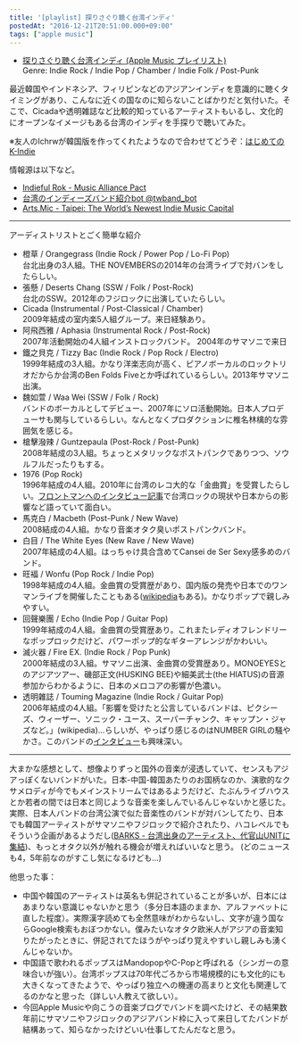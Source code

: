 ```yaml
---
title: '[playlist] 探りさぐり聴く台湾インディ'
postedAt: "2016-12-21T20:51:00.000+09:00"
tags: ["apple music"]
---
```


* [探りさぐり聴く台湾インディ (Apple Music プレイリスト)](https://itunes.apple.com/jp/playlist/tanrisaguri-tingku-tai-wanindi/idpl.5cd20b18c6ae4e428d88df54dcce45d7)  
Genre: Indie Rock / Indie Pop / Chamber / Indie Folk / Post-Punk

最近韓国やインドネシア、フィリピンなどのアジアンインディを意識的に聴くタイミングがあり、こんなに近くの国なのに知らないことばかりだと気付いた。そこで、Cicadaや透明雑誌など比較的知っているアーティストもいるし、文化的にオープンなイメージもある台湾のインディを手探りで聴いてみた。

※友人のIchrwが韓国版を作ってくれたようなので合わせてどうぞ：[はじめてのK-Indie](https://itunes.apple.com/jp/playlist/hajimetenok-indie/idpl.748ea0d6158a4e8aba9fa182826f6802)

情報源は以下など。

* [Indieful Rok - Music Alliance Pact](http://www.indiefulrok.com/map/)
* [台湾のインディーズバンド紹介bot @twband\_bot](https://twitter.com/twband%5Fbot)
* [Arts.Mic - Taipei: The World’s Newest Indie Music Capital](https://mic.com/articles/77757/taipei-the-world-s-newest-indie-music-capital#.jbt1KVcmK)

---

アーディストリストとごく簡単な紹介

* 橙草 / Orangegrass (Indie Rock / Power Pop / Lo-Fi Pop)  
 台北出身の3人組。THE NOVEMBERSの2014年の台湾ライブで対バンをしたらしい。
* 張懸 / Deserts Chang (SSW / Folk / Post-Rock)  
 台北のSSW。2012年のフジロックに出演していたらしい。
* Cicada (Instrumental / Post-Classical / Chamber)  
 2009年結成の室内楽5人組グループ。来日経験あり。
* 阿飛西雅 / Aphasia (Instrumental Rock / Post-Rock)  
 2007年活動開始の4人組インストロックバンド。 2004年のサマソニで来日
* 鐵之貝克 / Tizzy Bac (Indie Rock / Pop Rock / Electro)  
 1999年結成の3人組。かなり洋楽志向が高く、ピアノボーカルのロックトリオだからか台湾のBen Folds Fiveとか呼ばれているらしい。2013年サマソニ出演。
* 魏如萱 / Waa Wei (SSW / Folk / Rock)  
 バンドのボーカルとしてデビュー、2007年にソロ活動開始。日本人プロデューサも関与しているらしい。なんとなくプロダクションに椎名林檎的な雰囲気を感じる。
* 槍擊潑辣 / Guntzepaula (Post-Rock / Post-Punk)  
 2008年結成の3人組。ちょっとメタリックなポストパンクでありつつ、ソウルフルだったりもする。
* 1976 (Pop Rock)  
 1996年結成の4人組。2010年に台湾のレコ大的な「金曲賞」を受賞したらしい。[フロントマンへのインタビュー記事](http://www.taipeinavi.com/special/5030860)で台湾ロックの現状や日本からの影響など語っていて面白い。
* 馬克白 / Macbeth (Post-Punk / New Wave)  
 2008結成の4人組。かなり音楽オタク臭いポストパンクバンド。
* 白目 / The White Eyes (New Rave / New Wave)  
 2007年結成の4人組。はっちゃけ具合含めてCansei de Ser Sexy感多めのバンド。
* 旺褔 / Wonfu (Pop Rock / Indie Pop)  
 1998年結成の4人組。金曲賞の受賞歴があり、国内版の発売や日本でのワンマンライブを開催したこともある([wikipedia](https://ja.wikipedia.org/wiki/%E6%97%BA%E7%A6%8F)もある)。かなりポップで親しみやすい。
* 回聲樂團 / Echo (Indie Pop / Guitar Pop)  
 1999年結成の4人組。金曲賞の受賞歴あり。これまたレディオフレンドリーなポップロックだけど、パワーポップ的なギターアレンジがかわいい。
* 滅火器 / Fire EX. (Indie Rock / Pop Punk)  
 2000年結成の3人組。サマソニ出演、金曲賞の受賞歴あり。MONOEYESとのアジアツアー、磯部正文(HUSKING BEE)や細美武士(the HIATUS)の音源参加からわかるように、日本のメロコアの影響が色濃い。
* 透明雜誌 / Touming Magazine (Indie Rock / Guitar Pop)  
 2006年結成の4人組。「影響を受けたと公言しているバンドは、ピクシーズ、ウィーザー、ソニック・ユース、スーパーチャンク、キャップン・ジャズなど。」(wikipedia)…らしいが、やっぱり感じるのはNUMBER GIRLの騒やかさ。このバンドの[インタビュー](http://ototoy.jp/feature/index.php/2011112600)も興味深い。

---

大まかな感想として、想像よりずっと国外の音楽が浸透していて、センスもアジアっぽくないバンドがいた。日本-中国-韓国あたりのお国柄なのか、演歌的なクサメロディが今でもメインストリームではあるようだけど、たぶんライブハウスとか若者の間では日本と同じような音楽を楽しんでいるんじゃないかと感じた。実際、日本人バンドの台湾公演で似た音楽性のバンドが対バンしてたり、日本でも韓国アーティストがサマソニやフジロックで紹介されたり、ハコレベルでもそういう企画があるようだし([BARKS - 台湾出身のアーティスト、代官山UNITに集結](https://www.barks.jp/news/?id=1000072374))、もっとオタク以外が触れる機会が増えればいいなと思う。 (どのニュースも4，5年前なのがすこし気になるけども…)

他思った事：

* 中国や韓国のアーティストは英名も併記されていることが多いが、日本にはあまりない意識じゃないかと思う（多分日本語のままか、アルファベットに直した程度）。実際漢字読めても全然意味がわからないし、文字が違う国ならGoogle検索もおぼつかない。僕みたいなオタク欧米人がアジアの音楽知りたがったときに、併記されてたほうがやっぱり覚えやすいし親しみも湧くんじゃないか。
* 中国語で歌われるポップスはMandopopやC-Popと呼ばれる（シンガーの意味合いが強い）。台湾ポップスは70年代ごろから市場規模的にも文化的にも大きくなってきたようで、やっぱり独立への機運の高まりと文化も関連してるのかなと思った（詳しい人教えて欲しい）。
* 今回Apple Musicや向こうの音楽ブログでバンドを調べたけど、その結果数年前にサマソニやフジロックのアジアバンド枠に入って来日してたバンドが結構あって、知らなかったけどいい仕事してたんだなと思う。